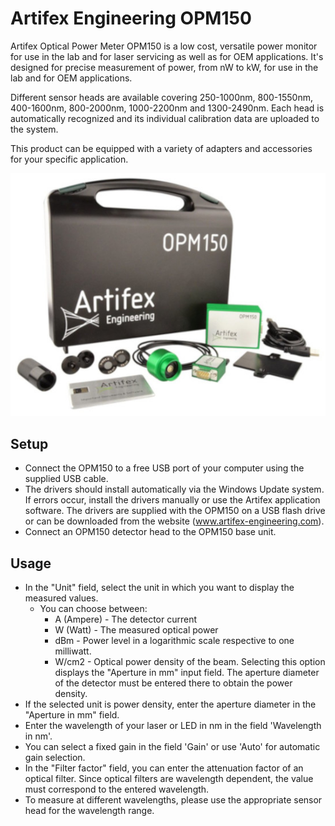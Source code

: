 # Artifex Engineering OPM150
Artifex Optical Power Meter OPM150 is a low cost, versatile power monitor for use in the lab and for laser servicing as well as for OEM applications. It's designed for precise measurement of power, from nW to kW, for use in the lab and for OEM applications.

Different sensor heads are available covering 250-1000nm, 800-1550nm, 400-1600nm, 800-2000nm, 1000-2200nm and 1300-2490nm. Each head is automatically recognized and its individual calibration data are uploaded to the system.

This product can be equipped with a variety of adapters and accessories for your specific application.


![OPM150 complete set with case](opm150_complete_set_with_case.jpg)


## Setup

* Connect the OPM150 to a free USB port of your computer using the supplied USB cable.
* The drivers should install automatically via the Windows Update system. If errors occur, install the drivers manually or use the Artifex application software. The drivers are supplied with the OPM150 on a USB flash drive or can be downloaded from the website (www.artifex-engineering.com).
* Connect an OPM150 detector head to the OPM150 base unit.

## Usage

* In the "Unit" field, select the unit in which you want to display the measured values.
    - You can choose between:
        - A (Ampere) - The detector current
        - W (Watt) - The measured optical power
        - dBm - Power level in a logarithmic scale respective to one milliwatt.
        - W/cm2 - Optical power density of the beam. Selecting this option displays the "Aperture in mm" input field. The aperture diameter of the detector must be entered there to obtain the power density.
* If the selected unit is power density, enter the aperture diameter in the "Aperture in mm" field.
* Enter the wavelength of your laser or LED in nm in the field 'Wavelength in nm'.
* You can select a fixed gain in the field 'Gain' or use 'Auto' for automatic gain selection.
* In the "Filter factor" field, you can enter the attenuation factor of an optical filter. Since optical filters are wavelength dependent, the value must correspond to the entered wavelength.
* To measure at different wavelengths, please use the appropriate sensor head for the wavelength range.